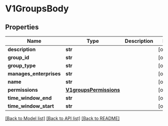 # V1GroupsBody

## Properties
Name | Type | Description | Notes
------------ | ------------- | ------------- | -------------
**description** | **str** |  | [optional] 
**group_id** | **str** |  | [optional] 
**group_type** | **str** |  | [optional] 
**manages_enterprises** | **str** |  | [optional] 
**name** | **str** |  | [optional] 
**permissions** | [**V1groupsPermissions**](V1groupsPermissions.md) |  | [optional] 
**time_window_end** | **str** |  | [optional] 
**time_window_start** | **str** |  | [optional] 

[[Back to Model list]](../README.md#documentation-for-models) [[Back to API list]](../README.md#documentation-for-api-endpoints) [[Back to README]](../README.md)

